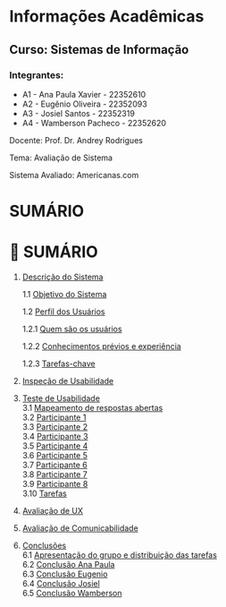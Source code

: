 # Informações Acadêmicas
## Curso: Sistemas de Informação

### Integrantes:

+ A1 - Ana Paula Xavier - 22352610
+ A2 - Eugênio Oliveira - 22352093
+ A3 - Josiel Santos - 22352319
+ A4 - Wamberson Pacheco - 22352620


Docente: Prof. Dr. Andrey Rodrigues

Tema: Avaliação de Sistema

Sistema Avaliado: Americanas.com

# SUMÁRIO

# 📑 SUMÁRIO

1. [Descrição do Sistema](1-%20Descricao%20do%20Sistema/1-%20Descricao%20do%20Sistema.md)

   1.1 [Objetivo do Sistema](1-%20Descricao%20do%20Sistema/1-%20Descricao%20do%20Sistema.md#11-objetivo-do-sistema)

   1.2 [Perfil dos Usuários](1-%20Descricao%20do%20Sistema/1-%20Descricao%20do%20Sistema.md#12-perfil-dos-usuarios)

     1.2.1 [Quem são os usuários](1-%20Descricao%20do%20Sistema/1-%20Descricao%20do%20Sistema.md#quem-sao-os-usuarios)

     1.2.2 [Conhecimentos prévios e experiência](1-%20Descricao%20do%20Sistema/1-%20Descricao%20do%20Sistema.md#conhecimentos-previos-e-experiencia)

     1.2.3 [Tarefas-chave](1-%20Descricao%20do%20Sistema/1-%20Descricao%20do%20Sistema.md#tarefas-chave)

    

3. [Inspeção de Usabilidade](2-%20Inspe%C3%A7%C3%A3o-Usabilidade/Inspe%C3%A7%C3%A3o%20de%20Usabilidade.md)  

4. [Teste de Usabilidade](3-%20Teste-Usabilidade/3-%20Teste%20de%20Usabilidade.md)  
   3.1 [Mapeamento de respostas abertas](3-%20Teste-Usabilidade/Mapeamento%20de%20respostas%20abertas.md)  
   3.2 [Participante 1](3-%20Teste-Usabilidade/Participante%201.md)  
   3.3 [Participante 2](3-%20Teste-Usabilidade/Participante%202.md)  
   3.4 [Participante 3](3-%20Teste-Usabilidade/Participante%203.md)  
   3.5 [Participante 4](3-%20Teste-Usabilidade/Participante%204.md)  
   3.6 [Participante 5](3-%20Teste-Usabilidade/Participante%205.md)  
   3.7 [Participante 6](3-%20Teste-Usabilidade/Participante%206.md)  
   3.8 [Participante 7](3-%20Teste-Usabilidade/Participante%207.md)  
   3.9 [Participante 8](3-%20Teste-Usabilidade/Participante%208.md)  
   3.10 [Tarefas](3-%20Teste-Usabilidade/Tarefas.md)  

5. [Avaliação de UX](4-%20Avalia%C3%A7%C3%A3o-UX/Avalia%C3%A7%C3%A3o%20de%20UX.md)  

6. [Avaliação de Comunicabilidade](5-%20Avalia%C3%A7%C3%A3o-Comunicabilidade/Avalia%C3%A7%C3%A3o%20de%20Comunicabilidade.md)  

7. [Conclusões](6-%20Conclus%C3%B5es/Apresenta%C3%A7%C3%A3o%20do%20grupo%20e%20distribui%C3%A7%C3%A3o%20das%20.md)  
   6.1 [Apresentação do grupo e distribuição das tarefas](6-%20Conclus%C3%B5es/Apresenta%C3%A7%C3%A3o%20do%20grupo%20e%20distribui%C3%A7%C3%A3o%20das%20.md)  
   6.2 [Conclusão Ana Paula](6-%20Conclus%C3%B5es/Conclus%C3%A3o%20Ana%20Paula.md)  
   6.3 [Conclusão Eugenio](6-%20Conclus%C3%B5es/Conclus%C3%A3o%20Eugenio.md)  
   6.4 [Conclusão Josiel](6-%20Conclus%C3%B5es/Conclus%C3%A3o%20Josiel.md)  
   6.5 [Conclusão Wamberson](6-%20Conclus%C3%B5es/Conclus%C3%A3o%20Wamberson.md)  

